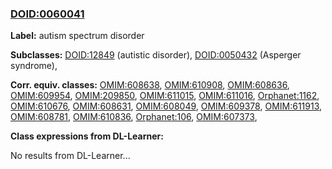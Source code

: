 
### [DOID:0060041](http://purl.obolibrary.org/obo/DOID_0060041)
**Label:** autism spectrum disorder

**Subclasses:** [DOID:12849](http://purl.obolibrary.org/obo/DOID_12849) (autistic disorder), [DOID:0050432](http://purl.obolibrary.org/obo/DOID_0050432) (Asperger syndrome), 

**Corr. equiv. classes:** [OMIM:608638](http://purl.obolibrary.org/obo/OMIM_608638), [OMIM:610908](http://purl.obolibrary.org/obo/OMIM_610908), [OMIM:608636](http://purl.obolibrary.org/obo/OMIM_608636), [OMIM:609954](http://purl.obolibrary.org/obo/OMIM_609954), [OMIM:209850](http://purl.obolibrary.org/obo/OMIM_209850), [OMIM:611015](http://purl.obolibrary.org/obo/OMIM_611015), [OMIM:611016](http://purl.obolibrary.org/obo/OMIM_611016), [Orphanet:1162](http://www.orpha.net/ORDO/Orphanet_1162), [OMIM:610676](http://purl.obolibrary.org/obo/OMIM_610676), [OMIM:608631](http://purl.obolibrary.org/obo/OMIM_608631), [OMIM:608049](http://purl.obolibrary.org/obo/OMIM_608049), [OMIM:609378](http://purl.obolibrary.org/obo/OMIM_609378), [OMIM:611913](http://purl.obolibrary.org/obo/OMIM_611913), [OMIM:608781](http://purl.obolibrary.org/obo/OMIM_608781), [OMIM:610836](http://purl.obolibrary.org/obo/OMIM_610836), [Orphanet:106](http://www.orpha.net/ORDO/Orphanet_106), [OMIM:607373](http://purl.obolibrary.org/obo/OMIM_607373), 

**Class expressions from DL-Learner:**

No results from DL-Learner...



